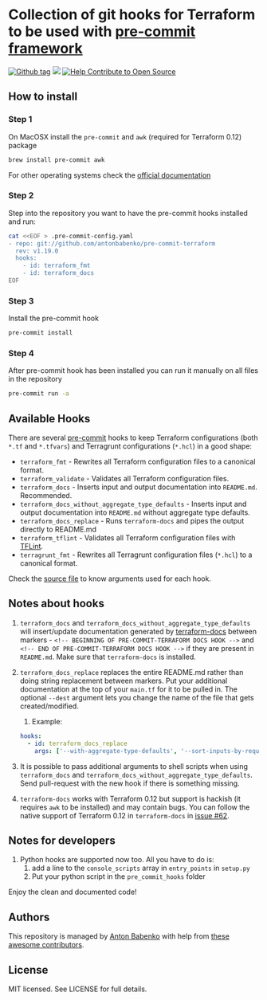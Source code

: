 # Collection of git hooks for Terraform to be used with [pre-commit framework](http://pre-commit.com/)

[![Github tag](https://img.shields.io/github/tag/antonbabenko/pre-commit-terraform.svg)](https://github.com/antonbabenko/pre-commit-terraform/releases) ![](https://img.shields.io/maintenance/yes/2019.svg) [![Help Contribute to Open Source](https://www.codetriage.com/antonbabenko/pre-commit-terraform/badges/users.svg)](https://www.codetriage.com/antonbabenko/pre-commit-terraform)

## How to install

### Step 1

On MacOSX install the `pre-commit` and `awk` (required for Terraform 0.12) package

```bash
brew install pre-commit awk
```

For other operating systems check the [official documentation](http://pre-commit.com/#install)

### Step 2

Step into the repository you want to have the pre-commit hooks installed and run:

```bash
cat <<EOF > .pre-commit-config.yaml
- repo: git://github.com/antonbabenko/pre-commit-terraform
  rev: v1.19.0
  hooks:
    - id: terraform_fmt
    - id: terraform_docs
EOF
```

### Step 3

Install the pre-commit hook

```bash
pre-commit install
```

### Step 4

After pre-commit hook has been installed you can run it manually on all files in the repository

```bash
pre-commit run -a
```

## Available Hooks

There are several [pre-commit](http://pre-commit.com/) hooks to keep Terraform configurations (both `*.tf` and `*.tfvars`) and Terragrunt configurations (`*.hcl`) in a good shape:
* `terraform_fmt` - Rewrites all Terraform configuration files to a canonical format.
* `terraform_validate` - Validates all Terraform configuration files.
* `terraform_docs` - Inserts input and output documentation into `README.md`. Recommended.
* `terraform_docs_without_aggregate_type_defaults` - Inserts input and output documentation into `README.md` without aggregate type defaults.
* `terraform_docs_replace` - Runs `terraform-docs` and pipes the output directly to README.md
* `terraform_tflint` - Validates all Terraform configuration files with [TFLint](https://github.com/wata727/tflint).
* `terragrunt_fmt` - Rewrites all Terragrunt configuration files (`*.hcl`) to a canonical format.

Check the [source file](https://github.com/antonbabenko/pre-commit-terraform/blob/master/.pre-commit-hooks.yaml) to know arguments used for each hook.

## Notes about hooks

1. `terraform_docs` and `terraform_docs_without_aggregate_type_defaults` will insert/update documentation generated by [terraform-docs](https://github.com/segmentio/terraform-docs) between markers - `<!-- BEGINNING OF PRE-COMMIT-TERRAFORM DOCS HOOK -->` and `<!-- END OF PRE-COMMIT-TERRAFORM DOCS HOOK -->` if they are present in `README.md`. Make sure that `terraform-docs` is installed.

1. `terraform_docs_replace` replaces the entire README.md rather than doing string replacement between markers. Put your additional documentation at the top of your `main.tf` for it to be pulled in. The optional `--dest` argument lets you change the name of the file that gets created/modified.

    1. Example:
    ```yaml
    hooks:
      - id: terraform_docs_replace
        args: ['--with-aggregate-type-defaults', '--sort-inputs-by-required', '--dest=TEST.md']
    ```

1. It is possible to pass additional arguments to shell scripts when using `terraform_docs` and `terraform_docs_without_aggregate_type_defaults`. Send pull-request with the new hook if there is something missing.

1. `terraform-docs` works with Terraform 0.12 but support is hackish (it requires `awk` to be installed) and may contain bugs. You can follow the native support of Terraform 0.12 in `terraform-docs` in [issue #62](https://github.com/segmentio/terraform-docs/issues/62).

## Notes for developers

1. Python hooks are supported now too. All you have to do is:
    1. add a line to the `console_scripts` array in `entry_points` in `setup.py`
    1. Put your python script in the `pre_commit_hooks` folder

Enjoy the clean and documented code!

## Authors

This repository is managed by [Anton Babenko](https://github.com/antonbabenko) with help from [these awesome contributors](https://github.com/antonbabenko/pre-commit-terraform/graphs/contributors).

## License

MIT licensed. See LICENSE for full details.
